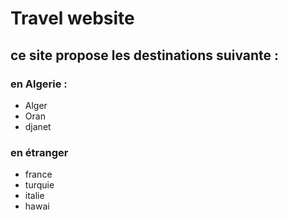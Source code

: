 <h1>Travel website</h1>
<h2> ce site propose les destinations suivante :</h2>
<h3> en Algerie :</h3>
<ul> <li> Alger </li>
     <li> Oran </li>
     <li> djanet </li>
     </ul>
<h3> en étranger </h3>
<ul> <li> france </li>
     <li> turquie </li>
     <li> italie </li>
     <li> hawai </li></ul>

